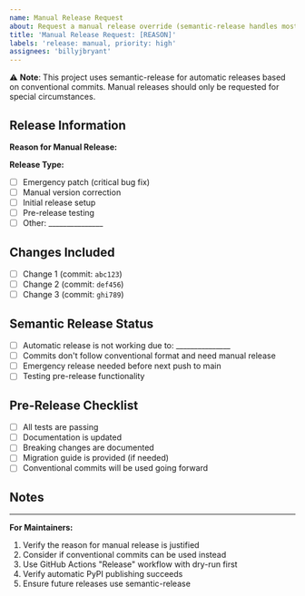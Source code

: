 ```yaml
---
name: Manual Release Request
about: Request a manual release override (semantic-release handles most releases automatically)
title: 'Manual Release Request: [REASON]'
labels: 'release: manual, priority: high'
assignees: 'billyjbryant'
---
```


⚠️ **Note**: This project uses semantic-release for automatic releases based on conventional commits. Manual releases should only be requested for special circumstances.

## Release Information

**Reason for Manual Release:**
<!-- Why is a manual release needed instead of automatic semantic release? -->

**Release Type:**
- [ ] Emergency patch (critical bug fix)
- [ ] Manual version correction
- [ ] Initial release setup
- [ ] Pre-release testing
- [ ] Other: _______________

## Changes Included

<!-- List the main changes that should be included in this release -->

- [ ] Change 1 (commit: `abc123`)
- [ ] Change 2 (commit: `def456`)
- [ ] Change 3 (commit: `ghi789`)

## Semantic Release Status

- [ ] Automatic release is not working due to: _______________
- [ ] Commits don't follow conventional format and need manual release
- [ ] Emergency release needed before next push to main
- [ ] Testing pre-release functionality

## Pre-Release Checklist

- [ ] All tests are passing
- [ ] Documentation is updated
- [ ] Breaking changes are documented
- [ ] Migration guide is provided (if needed)
- [ ] Conventional commits will be used going forward

## Notes

<!-- Any additional information about this release -->

---

**For Maintainers:**
1. Verify the reason for manual release is justified
2. Consider if conventional commits can be used instead
3. Use GitHub Actions "Release" workflow with dry-run first
4. Verify automatic PyPI publishing succeeds
5. Ensure future releases use semantic-release